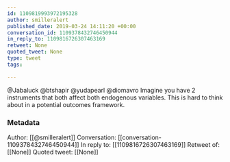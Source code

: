 ```yaml
---
id: 1109819993972195328
author: smilleralert
published_date: 2019-03-24 14:11:20 +00:00
conversation_id: 1109378432746450944
in_reply_to: 1109816726307463169
retweet: None
quoted_tweet: None
type: tweet
tags:

---
```


@Jabaluck @btshapir @yudapearl @diomavro Imagine you have 2 instruments that both affect both endogenous variables. This is hard to think about in a potential outcomes framework.

### Metadata

Author: [[@smilleralert]]
Conversation: [[conversation-1109378432746450944]]
In reply to: [[1109816726307463169]]
Retweet of: [[None]]
Quoted tweet: [[None]]
